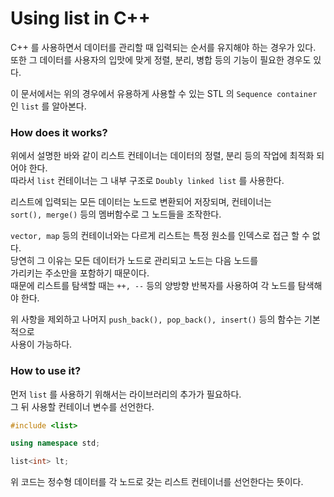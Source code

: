 # Using list in C++  

C++ 를 사용하면서 데이터를 관리할 때 입력되는 순서를 유지해야 하는 경우가 있다.  
또한 그 데이터를 사용자의 입맛에 맞게 정렬, 분리, 병합 등의 기능이 필요한 경우도 있다.  

이 문서에서는 위의 경우에서 유용하게 사용할 수 있는 STL 의 `Sequence container` 인 `list` 를 알아본다.     

### How does it works?  
위에서 설명한 바와 같이 리스트 컨테이너는 데이터의 정렬, 분리 등의 작업에 최적화 되어야 한다.  
따라서 `list` 컨테이너는 그 내부 구조로 `Doubly linked list` 를 사용한다.  

리스트에 입력되는 모든 데이터는 노드로 변환되어 저장되며, 컨테이너는  
`sort(), merge()` 등의 멤버함수로 그 노드들을 조작한다.  

`vector, map` 등의 컨테이너와는 다르게 리스트는 특정 원소를 인덱스로 접근 할 수 없다.  
당연히 그 이유는 모든 데이터가 노드로 관리되고 노드는 다음 노드를   
가리키는 주소만을 포함하기 때문이다.  
때문에 리스트를 탐색할 때는 `++, --` 등의 양방향 반복자를 사용하여 각 노드를 탐색해야 한다.  

위 사항을 제외하고 나머지 `push_back(), pop_back(), insert()` 등의 함수는 기본적으로  
사용이 가능하다.  

### How to use it?  
먼저 `list` 를 사용하기 위해서는 라이브러리의 추가가 필요하다.  
그 뒤 사용할 컨테이너 변수를 선언한다.  

``` C++  
#include <list>  

using namespace std;

list<int> lt;
```

위 코드는 정수형 데이터를 각 노드로 갖는 리스트 컨테이너를 선언한다는 뜻이다.  
